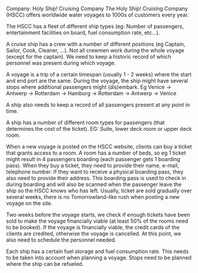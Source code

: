 Company: Holy Ship! Cruising Company
The Holy Ship! Cruising Company (HSCC) offers worldwide water voyages to 1000s of customers every year. 

The HSCC has a fleet of different ship types (eg: Number of passengers, entertainment facilities on board, fuel consumption rate, etc...).

A cruise ship has a crew with a number of different positions (eg Captain, Sailor, Cook, Cleaner, ...). Not all crewmen work during the whole voyage (except for the captain).
We need to keep a historic record of which personnel was present during which voyage.

A voyage is a trip of a certain timespan (usually 1 - 2 weeks) where the start and end port are the same. During the voyage, the ship might have several stops where additional passengers might (dis)embark.
Eg Venice -> Antwerp -> Rotterdam -> Hamburg -> Rotterdam -> Antwerp -> Venice 

A ship also needs to keep a record of all passengers present at any point in time.

A ship has a number of different room types for passengers (that determines the cost of the ticket). EG: Suite, lower deck room or upper deck room.

When a new voyage is posted on the HSCC website, clients can buy a ticket that grants access to a room. A room has a number of beds, so eg 1 ticket might result in 4 passengers boarding (each passenger gets 1 boarding pass).
When they buy a ticket, they need to provide their name, e-mail, telephone number. If they want to receive a physical boarding pass, they also need to provide their address.
This boarding pass is used to check in during boarding and will also be scanned when the passenger leave the ship so the HSCC knows who has left.
Usually, ticket are sold gradually over several weeks, there is no Tomorrowland-like rush when posting a new voyage on the site.

Two weeks before the voyage starts, we check if enough tickets have been sold to make the voyage financially viable (at least 50% of the rooms need to be booked). 
If the voyage is financially viable, the credit cards of the clients are credited, otherwise the voyage is cancelled.
At this point, we also need to schedule the personnel needed.

Each ship has a certain fuel storage and fuel consumption rate. This needs to be taken into account when planning a voyage. Stops need to be planned where the ship can be refueled.
